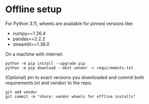# Offline setup

For Python 3.11, wheels are available for pinned versions like:
- numpy==1.26.4
- pandas==2.2.2
- streamlit==1.36.0

On a machine with internet:
```
python -m pip install --upgrade pip
python -m pip download --dest vendor -r requirements.txt
```
(Optional) pin to exact versions you downloaded and commit both requirements.txt and vendor/ to the repo:
```
git add vendor
git commit -m "chore: vendor wheels for offline installs"
```
